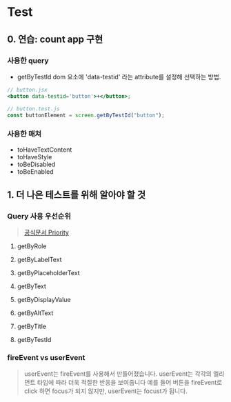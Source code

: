 # Test

## 0. 연습: count app 구현

### 사용한 query

- getByTestId
  dom 요소에 'data-testid' 라는 attribute를 설정해 선택하는 방법.

```jsx
// button.jsx
<button data-testid='button'>+</button>;

// button.test.js
const buttonElement = screen.getByTestId("button");
```

### 사용한 매쳐

- toHaveTextContent
- toHaveStyle
- toBeDisabled
- toBeEnabled

## 1. 더 나은 테스트를 위해 알아야 할 것

### Query 사용 우선순위

> [공식문서 Priority](https://testing-library.com/docs/queries/about#priority)

1. getByRole
2. getByLabelText
3. getByPlaceholderText
4. getByText
5. getByDisplayValue

6. getByAltText
7. getByTitle

8. getByTestId

### fireEvent vs userEvent

> userEvent는 fireEvent를 사용해서 만들어졌습니다.
> userEvent는 각각의 엘리먼트 타입에 따라 더욱 적절한 반응을 보여줍니다
> 예를 들어 버튼을 fireEvent로 click 하면 focus가 되지 않지만, userEvent는 focust가 됩니다.
